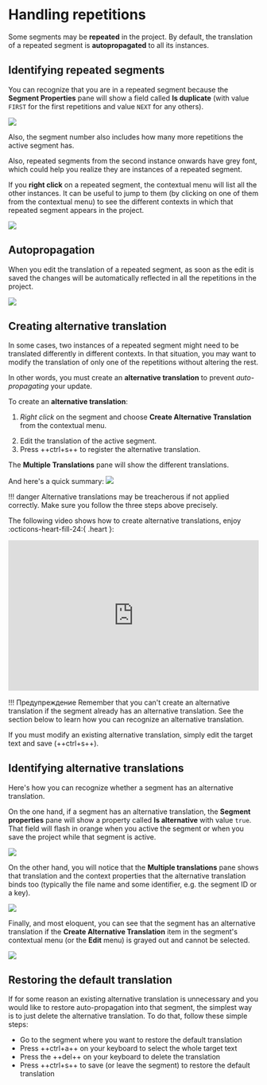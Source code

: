 # Handling repetitions

Some segments may be **repeated** in the project. By default, the translation of a repeated segment is **autopropagated** to all its instances.

## Identifying repeated segments

You can recognize that you are in a repeated segment because the **Segment Properties** pane will show a field called **Is duplicate** (with value `FIRST` for the first repetitions and value `NEXT` for any others).

<!-- @todo: in the navigation across panes add segment properties -->
<!-- @todo: update "navigation across panes" > "navigation through panes" -->

![](../_img/repetition-with-labels.png)

<!-- ![](../_img/15_repeated_segment.jpg) -->

<!-- @todo: harmonize font size across all screenshots and gifs -->

Also, the segment number also includes how many more repetitions the active segment has.

Also, repeated segments from the second instance onwards have grey font, which could help you realize they are instances of a repeated segment.

<!-- @todo: repetitions in black and gray font -->

If you **right click** on a repeated segment, the contextual menu will list all the other instances. It can be useful to jump to them (by clicking on one of them from the contextual menu) to see the different contexts in which that repeated segment appears in the project.

![](../_img/16_repeated_context.jpg)

## Autopropagation

When you edit the translation of a repeated segment, as soon as the edit is saved the changes will be automatically reflected in all the repetitions in the project.

![](../_img/17_autopropagation.jpg)

## Creating alternative translation

In some cases, two instances of a repeated segment might need to be translated differently in different contexts. In that situation, you may want to modify the translation of only one of the repetitions without altering the rest.

In other words, you must create an **alternative translation** to prevent _auto-propagating_ your update.

To create an **alternative translation**:

1. _Right click_ on the segment and choose **Create Alternative Translation** from the contextual menu.
<!-- ![](../_img/18_create_alternative_translation.jpg) -->
2. Edit the translation of the active segment.
3. Press ++ctrl+s++ to register the alternative translation.
   <!-- ![](../_img/19_alternative_translation_created.jpg) -->
   <!-- @todo: use the example from the slides -->

The **Multiple Translations** pane will show the different translations.

And here's a quick summary:
![](../_img/create-alternative-translation-in-3-steps.gif)

<!-- @todo for Danina: repeat video, Ctrl+S for every segment! -->

!!! danger
    Alternative translations may be treacherous if not applied correctly. Make sure you follow the three steps above precisely.

The following video shows how to create alternative translations, enjoy :octicons-heart-fill-24:{ .heart }:

<div style="padding:60% 0 0 0;position:relative;"><iframe src="https://player.vimeo.com/video/789832289?h=5fd29f998e" style="position:absolute;top:0;left:0;width:100%;height:100%;" frameborder="0" allow="autoplay; fullscreen; picture-in-picture" allowfullscreen></iframe></div><script src="https://player.vimeo.com/api/player.js"></script>

!!! Предупреждение
    Remember that you can't create an alternative translation if the segment already has an alternative translation. See the section below to learn how you can recognize an alternative translation.

If you must modify an existing alternative translation, simply edit the target text and save (++ctrl+s++).

## Identifying alternative translations

Here's how you can recognize whether a segment has an alternative translation.

On the one hand, if a segment has an alternative translation, the **Segment properties** pane will show a property called **Is alternative** with value `true`. That field will flash in orange when you active the segment or when you save the project while that segment is active.

![](../_img/omt-alt-prop-flash.png)

On the other hand, you will notice that the **Multiple translations** pane shows that translation and the context properties that the alternative translation binds too (typically the file name and some identifier, e.g. the segment ID or a key).

![](../_img/omt-alt-multiple-pane.png)

Finally, and most eloquent, you can see that the segment has an alternative translation if the **Create Alternative Translation** item in the segment's contextual menu (or the **Edit** menu) is grayed out and cannot be selected.

![](../_img/omt-alt-grayed-out.png)

## Restoring the default translation

If for some reason an existing alternative translation is unnecessary and you would like to restore auto-propagation into that segment, the simplest way is to just delete the alternative translation. To do that, follow these simple steps:

- Go to the segment where you want to restore the default translation
- Press ++ctrl+a++ on your keyboard to select the whole target text
- Press the ++del++ on your keyboard to delete the translation
- Press ++ctrl+s++ to save (or leave the segment) to restore the default translation

